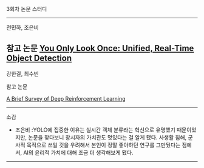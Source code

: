 3회차 논문 스터디

---

전민하, 조은비

참고 논문
[You Only Look Once: Unified, Real-Time Object Detection](https://arxiv.org/abs/1506.02640)
---

강한결, 최수빈

참고 논문

[A Brief Survey of Deep Reinforcement Learning](https://arxiv.org/abs/1708.05866)

---

소감

- 조은비 :YOLO에 집중한 이유는 실시간 객체 분류라는 혁신으로 유명했기 때문이었지만, 논문을 찾다보니 창시자의 가치관도 멋있다는 걸 알게 됐다. 사생활 침해, 군사적 목적으로 쓰일 것을 우려해서 본인이 정말 좋아하던 연구를 그만뒀다는 점에서, AI의 윤리적 가치에 대해 조금 더 생각해보게 됐다.

---

